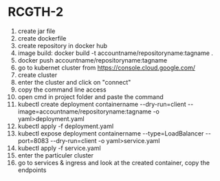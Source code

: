 # RCGTH-2

1. create jar file
2. create dockerfile
3. create repository in docker hub
4. image build: docker build -t accountname/repositoryname:tagname .
5. docker push accountname/repositoryname:tagname
6. go to kubernet cluster from https://console.cloud.google.com/
7. create cluster
8. enter the cluster and click on "connect"
9. copy the command line access
10. open cmd in project folder and paste the command
11. kubectl create deployment containername --dry-run=client --image=accountname/repositoryname:tagname -o yaml>deployment.yaml
12. kubectl apply -f deployment.yaml
13. kubectl expose deployment containername --type=LoadBalancer --port=8083 --dry-run=client -o yaml>service.yaml
14. kubectl apply -f service.yaml
15. enter the particuler cluster
16. go to services & ingress and look at the created container, copy the endpoints
